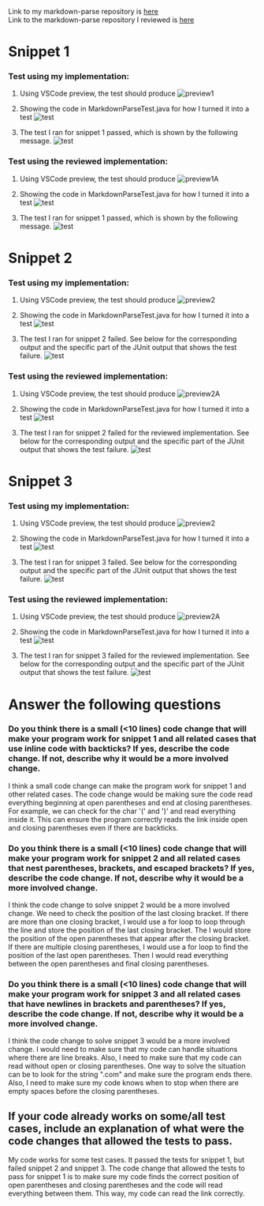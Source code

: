Link to my markdown-parse repository is [here](https://github.com/MikiiiST/markdown-parser) <br>
Link to the markdown-parse repository I reviewed is [here](https://github.com/ayushs2725/markdown-parser)

# Snippet 1
### Test using my implementation:

1) Using VSCode preview, the test should produce
![preview1](snippet1Preview.png)

2) Showing the code in MarkdownParseTest.java for how I turned it into a test
![test](snippet1How.png)

3) The test I ran for snippet 1 passed, which is shown by the following message.
![test](snippet1TestJava.png)

### Test using the reviewed implementation:
1) Using VSCode preview, the test should produce
![preview1A](snippet1PreviewA.png)

2) Showing the code in MarkdownParseTest.java for how I turned it into a test
![test](snippet1How.png)

3) The test I ran for snippet 1 passed, which is shown by the following message.
![test](snippet1TestA.png)

# Snippet 2
### Test using my implementation:

1) Using VSCode preview, the test should produce
![preview2](snippet2PreviewMe.png)

2) Showing the code in MarkdownParseTest.java for how I turned it into a test
![test](snippet2How.png)

3) The test I ran for snippet 2 failed. See below for the corresponding output and the specific part of the JUnit output that shows the test failure.
![test](snippet2TestMe.png)

### Test using the reviewed implementation:
1) Using VSCode preview, the test should produce
![preview2A](snippet2PreviewA.png)

2) Showing the code in MarkdownParseTest.java for how I turned it into a test
![test](snippet2How.png)

3) The test I ran for snippet 2 failed for the reviewed implementation. See below for the corresponding output and the specific part of the JUnit output that shows the test failure.
![test](snippet2TestA.png)

# Snippet 3
### Test using my implementation:

1) Using VSCode preview, the test should produce
![preview2](snippet3PreviewMe.png)

2) Showing the code in MarkdownParseTest.java for how I turned it into a test
![test](snippet3How.png)

3) The test I ran for snippet 3 failed. See below for the corresponding output and the specific part of the JUnit output that shows the test failure.
![test](snippet3TestMe.png)

### Test using the reviewed implementation:
1) Using VSCode preview, the test should produce
![preview2A](snippet3PreviewA.png)

2) Showing the code in MarkdownParseTest.java for how I turned it into a test
![test](snippet3How.png)

3) The test I ran for snippet 3 failed for the reviewed implementation. See below for the corresponding output and the specific part of the JUnit output that shows the test failure.
![test](snippet3TestA.png)

# Answer the following questions
### Do you think there is a small (<10 lines) code change that will make your program work for snippet 1 and all related cases that use inline code with backticks? If yes, describe the code change. If not, describe why it would be a more involved change.
I think a small code change can make the program work for snippet 1 and other related cases. The code change would be making sure the code read everything beginning at open parentheses and end at closing parentheses. For example, we can check for the char '(' and ')' and read everything inside it. This can ensure the program correctly reads the link inside open and closing parentheses even if there are backticks.

### Do you think there is a small (<10 lines) code change that will make your program work for snippet 2 and all related cases that nest parentheses, brackets, and escaped brackets? If yes, describe the code change. If not, describe why it would be a more involved change.
I think the code change to solve snippet 2 would be a more involved change. We need to check the position of the last closing bracket. If there are more than one closing bracket, I would use a for loop to loop through the line and store the position of the last closing bracket. The I would store the position of the open parentheses that appear after the closing bracket. If there are multiple closing parentheses, I would use a for loop to find the position of the last open parentheses. Then I would read everything between the open parentheses and final closing parentheses.

### Do you think there is a small (<10 lines) code change that will make your program work for snippet 3 and all related cases that have newlines in brackets and parentheses? If yes, describe the code change. If not, describe why it would be a more involved change.
I think the code change to solve snippet 3 would be a more involved change. I would need to make sure that my code can handle situations where there are line breaks. Also, I need to make sure that my code can read without open or closing parentheses. One way to solve the situation can be to look for the string ".com" and make sure the program ends there. Also, I need to make sure my code knows when to stop when there are empty spaces before the closing parentheses. 

## If your code already works on some/all test cases, include an explanation of what were the code changes that allowed the tests to pass.
My code works for some test cases. It passed the tests for snippet 1, but failed snippet 2 and snippet 3. The code change that allowed the tests to pass for snippet 1 is to make sure my code finds the correct position of open parentheses and closing parentheses and the code will read everything between them. This way, my code can read the link correctly. 
